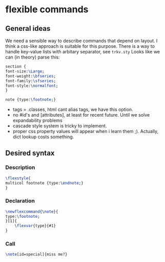 # flexible commands

## General ideas
We need a sensible way to describe commands that depend on layout.
I think a css-like approach is suitable for this purpose. There is a way
to handle key-value lists with arbitary separator, see `trkv.sty`
Looks like we can (in theory) parse this:

```tex
section {
font-size:\Large;
font-weight:\bfseries;
font-family:\sfseries;
font-style:\normalfont;
}

note {type:\footnote;}
```

* tags = .classes, html cant alias tags, we have this option.
* no #id's and [attributes], at least for recent future. 
  Until we solve expandability problems
* cascade style system is tricky to implement. 
* proper css property values will appear when i learn them ;).
  Actually, dict lookup costs something.

## Desired syntax

### Description
```tex
\flexstyle{
multicol footnote {type:\endnote;}
}
```

### Declaration
```tex
\newflexcommand{\note}{
type:\footnote;
}[1]{
    \flexvar{type}{#1}
}
```
### Call

```tex
\note[id=special]{miss me?}
```

